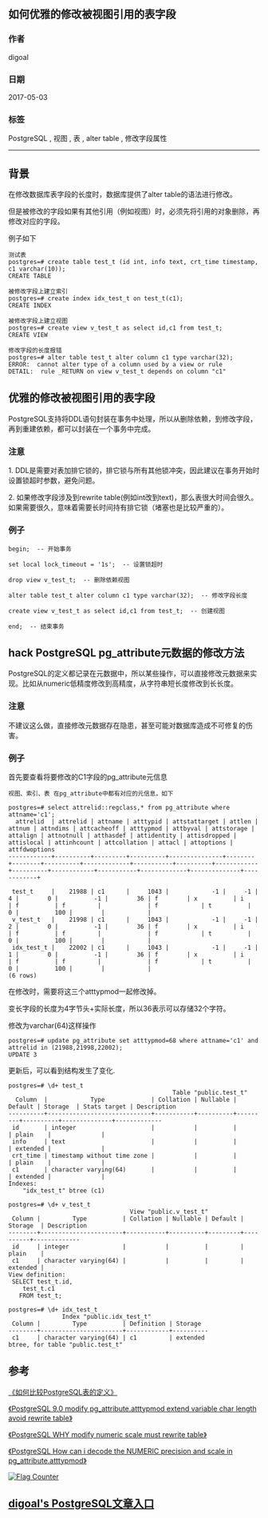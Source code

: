## 如何优雅的修改被视图引用的表字段   
      
### 作者      
digoal      
      
### 日期      
2017-05-03      
      
### 标签      
PostgreSQL , 视图 , 表 , alter table , 修改字段属性   
      
----      
      
## 背景      
在修改数据库表字段的长度时，数据库提供了alter table的语法进行修改。  
  
但是被修改的字段如果有其他引用（例如视图）时，必须先将引用的对象删除，再修改对应的字段。  
  
例子如下  
  
```  
测试表  
postgres=# create table test_t (id int, info text, crt_time timestamp, c1 varchar(10));  
CREATE TABLE  
  
被修改字段上建立索引  
postgres=# create index idx_test_t on test_t(c1);  
CREATE INDEX  
  
被修改字段上建立视图  
postgres=# create view v_test_t as select id,c1 from test_t;  
CREATE VIEW  
  
修改字段的长度报错  
postgres=# alter table test_t alter column c1 type varchar(32);  
ERROR:  cannot alter type of a column used by a view or rule  
DETAIL:  rule _RETURN on view v_test_t depends on column "c1"  
```  
  
## 优雅的修改被视图引用的表字段   
  
PostgreSQL支持将DDL语句封装在事务中处理，所以从删除依赖，到修改字段，再到重建依赖，都可以封装在一个事务中完成。  
  
### 注意  
  
1\. DDL是需要对表加排它锁的，排它锁与所有其他锁冲突，因此建议在事务开始时设置锁超时参数，避免问题。  
  
2\. 如果修改字段涉及到rewrite table(例如int改到text)，那么表很大时间会很久。如果需要很久，意味着需要长时间持有排它锁（堵塞也是比较严重的）。  
  
### 例子  
  
```  
begin;  -- 开始事务  
  
set local lock_timeout = '1s';  -- 设置锁超时  
  
drop view v_test_t;  -- 删除依赖视图  
  
alter table test_t alter column c1 type varchar(32);  -- 修改字段长度  
  
create view v_test_t as select id,c1 from test_t;  -- 创建视图  
  
end;  -- 结束事务  
```  
  
## hack PostgreSQL pg_attribute元数据的修改方法  
PostgreSQL的定义都记录在元数据中，所以某些操作，可以直接修改元数据来实现。比如从numeric低精度修改到高精度，从字符串短长度修改到长长度。  
  
### 注意  
  
不建议这么做，直接修改元数据存在隐患，甚至可能对数据库造成不可修复的伤害。  
  
### 例子  
  
首先要查看将要修改的C1字段的pg_attribute元信息  
  
```  
视图、索引、表 在pg_attribute中都有对应的元信息，如下  
  
postgres=# select attrelid::regclass,* from pg_attribute where attname='c1';  
  attrelid  | attrelid | attname | atttypid | attstattarget | attlen | attnum | attndims | attcacheoff | atttypmod | attbyval | attstorage | attalign | attnotnull | atthasdef | attidentity | attisdropped | attislocal | attinhcount | attcollation | attacl | attoptions | attfdwoptions   
------------+----------+---------+----------+---------------+--------+--------+----------+-------------+-----------+----------+------------+----------+------------+-----------+-------------+--------------+------------+  
  
 test_t     |    21988 | c1      |     1043 |            -1 |     -1 |      4 |        0 |          -1 |        36 | f        | x          | i        | f          | f         |             | f            | t          |           0 |          100 |        |            |   
 v_test_t   |    21998 | c1      |     1043 |            -1 |     -1 |      2 |        0 |          -1 |        36 | f        | x          | i        | f          | f         |             | f            | t          |           0 |          100 |        |            |   
 idx_test_t |    22002 | c1      |     1043 |            -1 |     -1 |      1 |        0 |          -1 |        36 | f        | x          | i        | f          | f         |             | f            | t          |           0 |          100 |        |            |   
(6 rows)  
```  
  
在修改时，需要将这三个atttypmod一起修改掉。  
  
变长字段的长度为4字节头+实际长度，所以36表示可以存储32个字符。  
  
修改为varchar(64)这样操作  
  
```  
postgres=# update pg_attribute set atttypmod=68 where attname='c1' and attrelid in (21988,21998,22002);  
UPDATE 3  
```  
  
更新后，可以看到结构发生了变化.  
  
```  
postgres=# \d+ test_t  
                                              Table "public.test_t"  
  Column  |            Type             | Collation | Nullable | Default | Storage  | Stats target | Description   
----------+-----------------------------+-----------+----------+---------+----------+--------------+-------------  
 id       | integer                     |           |          |         | plain    |              |   
 info     | text                        |           |          |         | extended |              |   
 crt_time | timestamp without time zone |           |          |         | plain    |              |   
 c1       | character varying(64)       |           |          |         | extended |              |   
Indexes:  
    "idx_test_t" btree (c1)  
  
postgres=# \d+ v_test_t  
                                  View "public.v_test_t"  
 Column |         Type          | Collation | Nullable | Default | Storage  | Description   
--------+-----------------------+-----------+----------+---------+----------+-------------  
 id     | integer               |           |          |         | plain    |   
 c1     | character varying(64) |           |          |         | extended |   
View definition:  
 SELECT test_t.id,  
    test_t.c1  
   FROM test_t;  
  
postgres=# \d+ idx_test_t   
               Index "public.idx_test_t"  
 Column |         Type          | Definition | Storage    
--------+-----------------------+------------+----------  
 c1     | character varying(64) | c1         | extended  
btree, for table "public.test_t"  
```  
  
## 参考  
[《如何比较PostgreSQL表的定义》](../201504/20150410_01.md)  
  
[《PostgreSQL 9.0 modify pg_attribute.atttypmod extend variable char length avoid rewrite table》](../201306/20130617_01.md)   
  
[《PostgreSQL WHY modify numeric scale must rewrite table》](../201308/20130823_01.md)    
  
[《PostgreSQL How can i decode the NUMERIC precision and scale in pg_attribute.atttypmod》](../201308/20130817_01.md)    
  
<a rel="nofollow" href="http://info.flagcounter.com/h9V1"  ><img src="http://s03.flagcounter.com/count/h9V1/bg_FFFFFF/txt_000000/border_CCCCCC/columns_2/maxflags_12/viewers_0/labels_0/pageviews_0/flags_0/"  alt="Flag Counter"  border="0"  ></a>  
  
  
  
  
## [digoal's PostgreSQL文章入口](https://github.com/digoal/blog/blob/master/README.md "22709685feb7cab07d30f30387f0a9ae")
  
